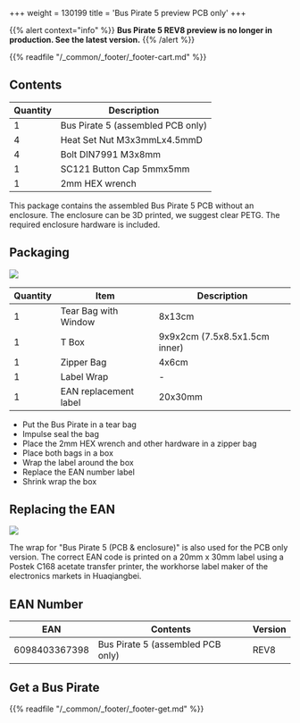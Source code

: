 +++
weight = 130199
title = 'Bus Pirate 5 preview PCB only'
+++

{{% alert context="info" %}}
**Bus Pirate 5 REV8 preview is no longer in production. See the latest version.**
{{% /alert %}}

{{% readfile "/_common/_footer/_footer-cart.md" %}}

## Contents

|Quantity|Description|
|-|-|
|1|Bus Pirate 5 (assembled PCB only)|
|4|Heat Set Nut M3x3mmLx4.5mmD|
|4|Bolt DIN7991 M3x8mm|
|1|SC121 Button Cap 5mmx5mm|
|1|2mm HEX wrench|

This package contains the assembled Bus Pirate 5 PCB without an enclosure. The enclosure can be 3D printed, we suggest clear PETG. The required enclosure hardware is included.

## Packaging

![](/images/docs/manuf/wrap-5.jpg)

|Quantity|Item|Description|
|-|-|-|
|1|Tear Bag with Window|8x13cm|
|1|T Box|9x9x2cm (7.5x8.5x1.5cm inner)|
|1|Zipper Bag|4x6cm|
|1|Label Wrap|-|
|1|EAN replacement label|20x30mm|

- Put the Bus Pirate in a tear bag
- Impulse seal the bag
- Place the 2mm HEX wrench and other hardware in a zipper bag
- Place both bags in a box
- Wrap the label around the box
- Replace the EAN number label
- Shrink wrap the box

## Replacing the EAN

![](/images/docs/manuf/wrap-ean-pcb-only-30-20.png)

The wrap for "Bus Pirate 5 (PCB & enclosure)" is also used for the PCB only version. The correct EAN code is printed on a 20mm x 30mm label using a Postek C168 acetate transfer printer, the workhorse label maker of the electronics markets in Huaqiangbei. 

## EAN Number

|**EAN**|**Contents**|**Version**|
|-|-|-|
|6098403367398|Bus Pirate 5 (assembled PCB only)|REV8|

## Get a Bus Pirate
 

{{% readfile "/_common/_footer/_footer-get.md" %}}